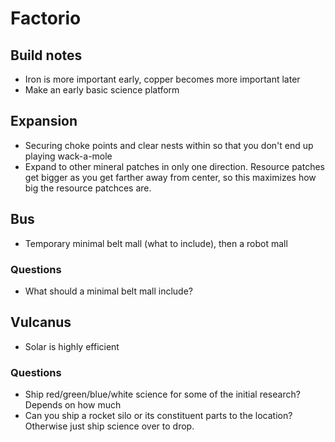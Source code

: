 # Factorio

## Build notes

- Iron is more important early, copper becomes more important later
- Make an early basic science platform


## Expansion

- Securing choke points and clear nests within so that you don't end up playing wack-a-mole
- Expand to other mineral patches in only one direction. Resource patches get bigger as you get farther away from center, so this maximizes how big the resource patchces are.


## Bus

- Temporary minimal belt mall (what to include), then a robot mall


### Questions

- What should a minimal belt mall include?


## Vulcanus

- Solar is highly efficient

### Questions

- Ship red/green/blue/white science for some of the initial research? Depends on how much 
- Can you ship a rocket silo or its constituent parts to the location? Otherwise just ship science over to drop.
